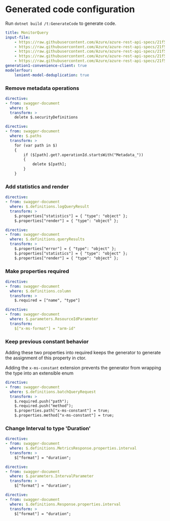 # Generated code configuration

Run `dotnet build /t:GenerateCode` to generate code.

``` yaml
title: MonitorQuery
input-file:
    - https://raw.githubusercontent.com/Azure/azure-rest-api-specs/21f5332f2dc7437d1446edf240e9a3d4c90c6431/specification/operationalinsights/data-plane/Microsoft.OperationalInsights/stable/2022-10-27/OperationalInsights.json
    - https://raw.githubusercontent.com/Azure/azure-rest-api-specs/21f5332f2dc7437d1446edf240e9a3d4c90c6431/specification/monitor/data-plane/Microsoft.Insights/preview/2023-05-01-preview/metricBatch.json
    - https://raw.githubusercontent.com/Azure/azure-rest-api-specs/21f5332f2dc7437d1446edf240e9a3d4c90c6431/specification/monitor/resource-manager/Microsoft.Insights/stable/2018-01-01/metricDefinitions_API.json
    - https://raw.githubusercontent.com/Azure/azure-rest-api-specs/21f5332f2dc7437d1446edf240e9a3d4c90c6431/specification/monitor/resource-manager/Microsoft.Insights/preview/2017-12-01-preview/metricNamespaces_API.json
    - https://raw.githubusercontent.com/Azure/azure-rest-api-specs/21f5332f2dc7437d1446edf240e9a3d4c90c6431/specification/monitor/resource-manager/Microsoft.Insights/stable/2018-01-01/metrics_API.json
generation1-convenience-client: true
modelerfour:
    lenient-model-deduplication: true
```

### Remove metadata operations

``` yaml
directive:
- from: swagger-document
  where: $
  transform: >
    delete $.securityDefinitions
```

``` yaml
directive:
- from: swagger-document
  where: $.paths
  transform: >
    for (var path in $)
    {
        if ($[path].get?.operationId.startsWith("Metadata_"))
        {
            delete $[path];
        }
    }
```

### Add statistics and render

``` yaml
directive:
- from: swagger-document
  where: $.definitions.logQueryResult
  transform: >
    $.properties["statistics"] = { "type": "object" };
    $.properties["render"] = { "type": "object" };
```

``` yaml
directive:
- from: swagger-document
  where: $.definitions.queryResults
  transform: >
    $.properties["error"] = { "type": "object" };
    $.properties["statistics"] = { "type": "object" };
    $.properties["render"] = { "type": "object" };
```

### Make properties required

``` yaml
directive:
- from: swagger-document
  where: $.definitions.column
  transform: >
    $.required = ["name", "type"]
```

``` yaml
directive:
- from: swagger-document
  where: $.parameters.ResourceIdParameter
  transform:
    $["x-ms-format"] = "arm-id"
```

### Keep previous constant behavior

Adding these two properties into required keeps the generator to generate the assignment of this property in ctor.

Adding the `x-ms-constant` extension prevents the generator from wrapping the type into an extensible enum

``` yaml
directive:
- from: swagger-document
  where: $.definitions.batchQueryRequest
  transform: >
    $.required.push("path");
    $.required.push("method");
    $.properties.path["x-ms-constant"] = true;
    $.properties.method["x-ms-constant"] = true;
```

### Change Interval to type 'Duration'

```yaml
directive:
- from: swagger-document
  where: $.definitions.MetricsResponse.properties.interval
  transform: >
    $["format"] = "duration";
```

```yaml
directive:
- from: swagger-document
  where: $.parameters.IntervalParameter
  transform: >
    $["format"] = "duration";
```

```yaml
directive:
- from: swagger-document
  where: $.definitions.Response.properties.interval
  transform: >
    $["format"] = "duration";
```
